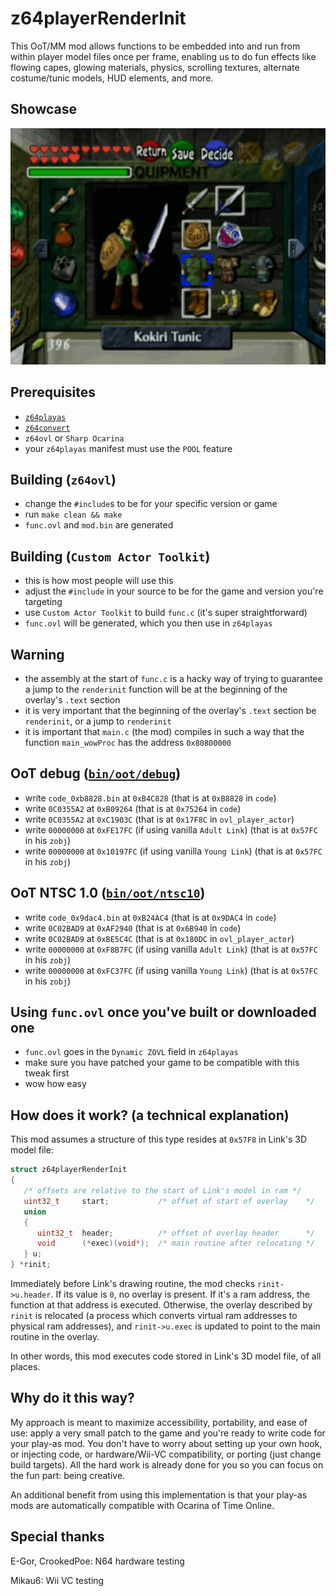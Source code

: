 # z64playerRenderInit
This OoT/MM mod allows functions to be embedded into and run from within player model files once per frame, enabling us to do fun effects like flowing capes, glowing materials, physics, scrolling textures, alternate costume/tunic models, HUD elements, and more.

## Showcase
[![TP Link 64 Deluxe](img/tplink64d.gif)](https://www.youtube.com/watch?v=HG5e8ky8Q6Y)

## Prerequisites
 * [`z64playas`](http://www.z64.me/tools/z64playas)
 * [`z64convert`](http://www.z64.me/tools/z64convert)
 * `z64ovl` or `Sharp Ocarina`
 * your `z64playas` manifest must use the `POOL` feature

## Building (`z64ovl`)
 * change the `#include`s to be for your specific version or game
 * run `make clean && make`
 * `func.ovl` and `mod.bin` are generated

## Building (`Custom Actor Toolkit`)
 * this is how most people will use this
 * adjust the `#include` in your source to be for the game and version you're targeting
 * use `Custom Actor Toolkit` to build `func.c` (it's super straightforward)
 * `func.ovl` will be generated, which you then use in `z64playas`

## Warning
 * the assembly at the start of `func.c` is a hacky way of trying to guarantee a jump to the `renderinit` function will be at the beginning of the overlay's `.text` section
 * it is very important that the beginning of the overlay's `.text` section be `renderinit`, or a jump to `renderinit`
 * it is important that `main.c` (the mod) compiles in such a way that the function `main_wowProc` has the address `0x80800000`

## OoT debug ([`bin/oot/debug`](bin/oot/debug))
 * write `code_0xb8828.bin` at `0xB4C828` (that is at `0xB8828` in `code`)
 * write `0C0355A2` at `0xB09264` (that is at `0x75264` in `code`)
 * write `0C0355A2` at `0xC1903C` (that is at `0x17F8C` in `ovl_player_actor`)
 * write `00000000` at `0xFE17FC` (if using vanilla `Adult Link`) (that is at `0x57FC` in his `zobj`)
 * write `00000000` at `0x10197FC` (if using vanilla `Young Link`) (that is at `0x57FC` in his `zobj`)

## OoT NTSC 1.0 ([`bin/oot/ntsc10`](bin/oot/ntsc10))
 * write `code_0x9dac4.bin` at `0xB24AC4` (that is at `0x9DAC4` in `code`)
 * write `0C02BAD9` at `0xAF2940` (that is at `0x6B940` in `code`)
 * write `0C02BAD9` at `0xBE5C4C` (that is at `0x180DC` in `ovl_player_actor`)
 * write `00000000` at `0xF8B7FC` (if using vanilla `Adult Link`) (that is at `0x57FC` in his `zobj`)
 * write `00000000` at `0xFC37FC` (if using vanilla `Young Link`) (that is at `0x57FC` in his `zobj`)

## Using `func.ovl` once you've built or downloaded one
 * `func.ovl` goes in the `Dynamic ZOVL` field in `z64playas`
 * make sure you have patched your game to be compatible with this tweak first
 * wow how easy

## How does it work? (a technical explanation)
This mod assumes a structure of this type resides at `0x57F8` in Link's 3D model file:
```c
struct z64playerRenderInit
{
   /* offsets are relative to the start of Link's model in ram */
   uint32_t     start;           /* offset of start of overlay    */
   union
   {
      uint32_t  header;          /* offset of overlay header      */
      void      (*exec)(void*);  /* main routine after relocating */
   } u;
} *rinit;
```
Immediately before Link's drawing routine, the mod checks `rinit->u.header`. If its value is `0`, no overlay is present. If it's a ram address, the function at that address is executed. Otherwise, the overlay described by `rinit` is relocated (a process which converts virtual ram addresses to physical ram addresses), and `rinit->u.exec` is updated to point to the main routine in the overlay.

In other words, this mod executes code stored in Link's 3D model file, of all places.

## Why do it this way?
My approach is meant to maximize accessibility, portability, and ease of use: apply a very small patch to the game and you're ready to write code for your play-as mod. You don't have to worry about setting up your own hook, or injecting code, or hardware/Wii-VC compatibility, or porting (just change build targets). All the hard work is already done for you so you can focus on the fun part: being creative.

An additional benefit from using this implementation is that your play-as mods are automatically compatible with Ocarina of Time Online.

## Special thanks
E-Gor, CrookedPoe: N64 hardware testing

Mikau6: Wii VC testing
